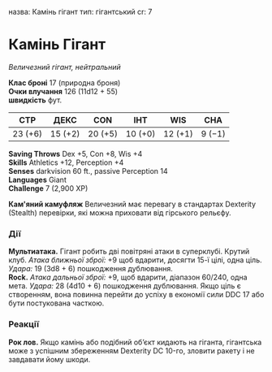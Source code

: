 назва: Камінь гігант тип: гігантський cr: 7

# Камінь Гігант
_Величезний гігант, нейтральний_

**Клас броні** 17 (природна броня)    
**Очки влучання** 126 (11d12 + 55)    
**швидкість** фут.

| СТР     | ДЕКС    | CON     | ІНТ     | WIS     | CHA    |
| ------- | ------- | ------- | ------- | ------- | ------ |
| 23 (+6) | 15 (+2) | 20 (+5) | 10 (+0) | 12 (+1) | 9 (−1) |

**Saving Throws** Dex +5, Con +8, Wis +4    
**Skills** Athletics +12, Perception +4    
**Senses** darkvision 60 ft., passive Perception 14    
**Languages** Giant    
**Challenge** 7 (2,900 XP)

**Кам'яний камуфляж** Величезний має перевагу в стандартах Dexterity (Stealth) перевірки, які можна приховати від гірського рельєфу.

### Дії
**Мультиатака.** Гігант робить дві повітряні атаки в суперклубі. Крутий клуб. _Атака ближньої зброї:_ +9 щоб вдарити, досягти 15-ї цілі, одна ціль. _Удара:_ 19 (3d8 + 6) пошкодження дублювання.    
**Rock.** _Атака дальньої зброї:_ +9, щоб вдарити, діапазон 60/240, одна мета. _Удара:_ 28 (4d10 + 6) пошкодження дублювання. Якщо ціль є створенням, вона повинна перейти до успіху в економії сили DDC 17 або бути постукована часткою.

### Реакції
**Рок лов.** Якщо камінь або подібний об’єкт кидають на гіганта, гігантська може з успішним збереженням Dexterity DC 10-го, зловити ракету і не завдавати йому шкоди.